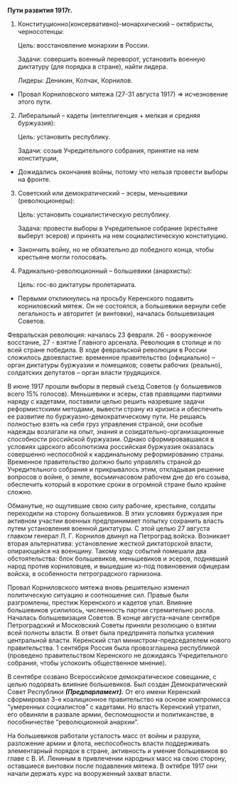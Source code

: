 **Пути развития 1917г.**

1. Конституционно(консервативно)-монархический – октябристы, черносотенцы:
    
    Цель: восстановление монархии в России.
    
    Задачи: совершить военный переворот, установить военную диктатуру (для порядка в стране), найти лидера.
    
    Лидеры: Деникин, Колчак, Корнилов.
    

- Провал Корниловского мятежа (27-31 августа 1917) => исчезновение этого пути.

2. Либеральный – кадеты (интеллигенция + мелкая и средняя буржуазия):
    
    Цель: установить республику.
    
    Задачи: созыв Учредительного собрания, принятие на нем конституции,
    

- Дожидались окончания войны, потому что нельзя провести выборы на фронте.

3. Советский или демократический – эсеры, меньшевики (революционеры):
    
    Цель: установить социалистическую республику.
    
    Задача: провести выборы в Учредительное собрание (крестьяне выберут эсеров) и принять на нем социалистическую конституцию.
    

- Закончить войну, но не обязательно до победного конца, чтобы крестьяне могли голосовать.

4. Радикально-революционный – большевики (анархисты):
    
    Цель: гос-во диктатуры пролетариата.
    

- Первыми откликнулись на просьбу Керенского подавить корниловский мятеж. Он не состоялся, а большевики вернули себе легальность и авторитет (и винтовки), началась большевизация Советов.

Февральская революция: началась 23 февраля. 26 - вооруженное восстание, 27 - взятие Главного арсенала. Революция в столице и по всей стране победила. В ходе февральской революции в России сложилось двоевластие: временное правительство (официально) – орган диктатуры буржуазии и помещиков; советы рабочих (реально), солдатских депутатов – орган власти трудящихся.

В июне 1917 прошли выборы в первый съезд Советов (у большевиков всего 15% голосов). Меньшевики и эсеры, став правящими партиями наряду с кадетами, поставили целью решить назревшие задачи реформистскими методами, вывести страну из кризиса и обеспечить ее развитие по буржуазно-демократическому пути. Не решаясь полностью взять на себя груз управления страной, они особые надежды возлагали на опыт, знания и созидательно-организационные способности российской буржуазии. Однако сформировавшаяся в условиях царского абсолютизма российская буржуазия оказалась совершенно неспособной к кардинальному реформированию страны. Временное правительство должно было управлять страной до Учредительного собрания и прикрывалось этим, откладывая решение вопросов о войне, о земле, восьмичасовом рабочем дне до его созыва, обеспечить который в короткие сроки в огромной стране было крайне сложно.

Обманутые, но ощутившие свою силу рабочие, крестьяне, солдаты переходили на сторону большевиков. В этих условиях буржуазия при активном участии военных предпринимает попытку сохранить власть путем установления военной диктатуры. С этой целью 27 августа главком генерал Л. Г. Корнилов двинул на Петроград войска. Возникает вторая альтернатива: установление жесткой диктаторской власти, опирающейся на военщину. Такому ходу событий помешали два обстоятельства: блок большевиков, меньшевиков и эсеров, поднявший народ против корниловцев, и вышедшие из-под повиновения офицерам войска, в особенности петроградского гарнизона.

Провал Корниловского мятежа вновь решительно изменил политическую ситуацию и соотношение сил. Правые были разгромлены, престиж Керенского и кадетов упал. Влияние большевиков усилилось, численность партии стремительно росла. Началась большевизация Советов. В конце августа-начале сентября Петроградский и Московский Советы приняли резолюцию о взятии всей полноты власти. В ответ была предпринята попытка усиления центральной власти. Керенский стал министром-председателем нового правительства. 1 сентября Россия была провозглашена республикой (проведено правительством Керенского не дожидаясь Учредительного собрания, чтобы успокоить общественное мнение).

В сентябре созвано Всероссийское демократическое совещание, с целью подорвать влияние большевиков. Был создан Демократический Совет Республики **_(Предпарламент)._** От его имени Керенский сформировал 3-е коалиционное правительство на основе компромисса “умеренных социалистов” с кадетами. Но власть Керенский утратил, его обвиняли в развале армии, беспомощности и политиканстве, в пособничестве “революционной анархии”.

На большевиков работали усталость масс от войны и разрухи, разложение армии и флота, неспособность власти поддерживать элементарный порядок в стране, активность и умение большевиков во главе с В. И. Лениным в привлечении народных масс на свою сторону, оставшиеся винтовки после подавления мятежа. В октябре 1917 они начали держать курс на вооруженный захват власти.